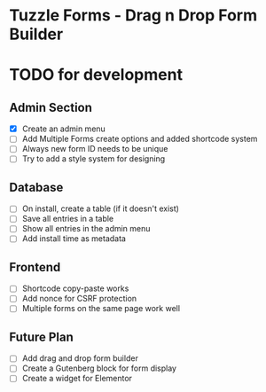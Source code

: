 # Tuzzle Forms - Drag n Drop Form Builder


# TODO for development

## Admin Section
- [x] Create an admin menu
- [ ] Add Multiple Forms create options and added shortcode system
- [ ] Always new form ID needs to be unique
- [ ] Try to add a style system for designing

## Database
- [ ] On install, create a table (if it doesn't exist)
- [ ] Save all entries in a table
- [ ] Show all entries in the admin menu
- [ ] Add install time as metadata

## Frontend
- [ ] Shortcode copy-paste works
- [ ] Add nonce for CSRF protection
- [ ] Multiple forms on the same page work well

## Future Plan
- [ ] Add drag and drop form builder
- [ ] Create a Gutenberg block for form display
- [ ] Create a widget for Elementor
